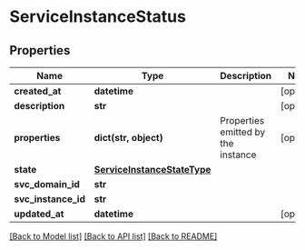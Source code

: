 # ServiceInstanceStatus

## Properties
Name | Type | Description | Notes
------------ | ------------- | ------------- | -------------
**created_at** | **datetime** |  | [optional] 
**description** | **str** |  | [optional] 
**properties** | **dict(str, object)** | Properties emitted by the instance | [optional] 
**state** | [**ServiceInstanceStateType**](ServiceInstanceStateType.md) |  | 
**svc_domain_id** | **str** |  | 
**svc_instance_id** | **str** |  | 
**updated_at** | **datetime** |  | [optional] 

[[Back to Model list]](../README.md#documentation-for-models) [[Back to API list]](../README.md#documentation-for-api-endpoints) [[Back to README]](../README.md)

